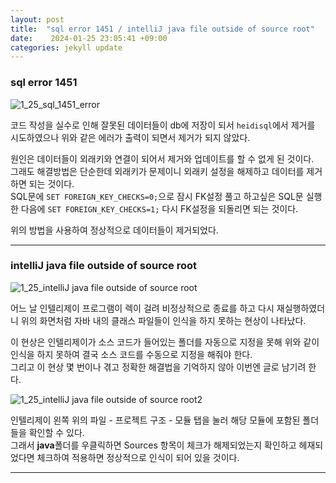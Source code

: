 ```yaml
---
layout: post
title:  "sql error 1451 / intelliJ java file outside of source root" 
date:    2024-01-25 23:05:41 +09:00
categories: jekyll update
---
```


### sql error 1451

![1_25_sql_1451_error](https://github.com/jiuseu/hyuntrace0915.github.io/assets/109057859/75904ac6-415f-40ac-b2db-e48d34a74264)

코드 작성을 실수로 인해 잘못된 데이터들이 db에 저장이 되서 ```heidisql```에서 제거를 시도하였으나 위와 같은 에러가 출력이 되면서 제거가 되지 않았다.<br>

원인은 데이터들이 외래키와 연결이 되어서 제거와 업데이트를 할 수 없게 된 것이다.<br>
그래도 해결방법은 단순한데 외래키가 문제이니 외래키 설정을 해제하고 데이터를 제거하면 되는 것이다.<br>
SQL문에 ```SET FOREIGN_KEY_CHECKS=0;```으로 잠시 FK설정 풀고 하고싶은 SQL문 실행한 다음에 ```SET FOREIGN_KEY_CHECKS=1;``` 다시 FK설정을 되돌리면 되는 것이다.<br>

위의 방법을 사용하여 정상적으로 데이터들이 제거되었다.<br>

---------------------------------------

### intelliJ java file outside of source root

![1_25_intelliJ java file outside of source root](https://github.com/jiuseu/hyuntrace0915.github.io/assets/109057859/12df6b6e-79d4-4e94-ada0-84c494fc7c49)

어느 날 인텔리제이 프로그램이 렉이 걸려 비정상적으로 종료를 하고 다시 재실행하였더니 위의 화면처럼 자바 내의 클래스 파일들이 인식을 하지 못하는 현상이 나타났다.<br>

이 현상은 인텔리제이가 소스 코드가 들어있는 폴더를 자동으로 지정을 못해 위와 같이 인식을 하지 못하여 결국 소스 코드를 수동으로 지정을 해줘야 한다.<br>
그리고 이 현상 몇 번이나 겪고 정확한 해결법을 기억하지 않아 이번엔 글로 남기려 한다.<br>

![1_25_intelliJ java file outside of source root2](https://github.com/jiuseu/hyuntrace0915.github.io/assets/109057859/38c5c01d-480b-4909-a1e9-7e615a75b0a5)

인텔리제이 왼쪽 위의 파일 - 프로젝트 구조 - 모듈 탭을 눌러 해당 모듈에 포함된 폴더들을 확인할 수 있다.<br>
그래서 **java**폴더를 우클릭하면 Sources 항목이 체크가 해제되었는지 확인하고 헤재되었다면 체크하여 적용하면 정상적으로 인식이 되어 있을 것이다.<br>


---------------------------------------




[jekyll-docs]: https://jekyllrb.com/docs/home
[jekyll-gh]:   https://github.com/jekyll/jekyll
[jekyll-talk]: https://talk.jekyllrb.com/